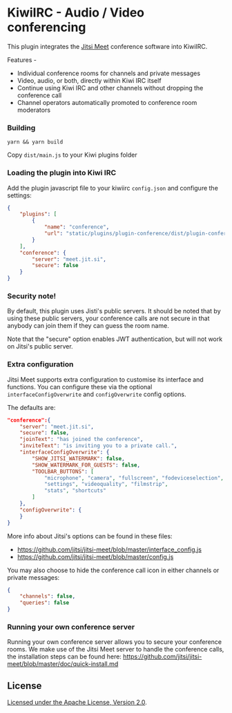 # KiwiIRC - Audio / Video conferencing

This plugin integrates the [Jitsi Meet](https://jitsi.org/jitsi-meet/) conference software into KiwiIRC. 

Features -
* Individual conference rooms for channels and private messages
* Video, audio, or both, directly within Kiwi IRC itself
* Continue using Kiwi IRC and other channels without dropping the conference call
* Channel operators automatically promoted to conference room moderators

### Building
~~~shell
yarn && yarn build
~~~

Copy `dist/main.js` to your Kiwi plugins folder

### Loading the plugin into Kiwi IRC
Add the plugin javascript file to your kiwiirc `config.json` and configure the settings:

```json
{
    "plugins": [
        {
            "name": "conference",
            "url": "static/plugins/plugin-conference/dist/plugin-conference.min.js"
        }
    ],
    "conference": {
        "server": "meet.jit.si",
        "secure": false
    }
}
```

### Security note!
By default, this plugin uses Jisti's public servers. It should be noted that by using these public servers, your conference calls are not secure in that anybody can join them if they can guess the room name.

Note that the "secure" option enables JWT authentication, but will not work on Jitsi's public server.

### Extra configuration
Jitsi Meet supports extra configuration to customise its interface and functions. You can configure these via the optional `interfaceConfigOverwrite` and `configOverwrite` config options.

The defaults are:
~~~json
"conference":{ 
    "server": "meet.jit.si",
    "secure": false,
    "joinText": "has joined the conference",
    "inviteText": "is inviting you to a private call.",
    "interfaceConfigOverwrite": {
        "SHOW_JITSI_WATERMARK": false,
        "SHOW_WATERMARK_FOR_GUESTS": false,
        "TOOLBAR_BUTTONS": [
            "microphone", "camera", "fullscreen", "fodeviceselection", "hangup",
            "settings", "videoquality", "filmstrip",
            "stats", "shortcuts"
        ]
    },
    "configOverwrite": {
    }
}
~~~
  
More info about Jitsi's options can be found in these files:
* https://github.com/jitsi/jitsi-meet/blob/master/interface_config.js
* https://github.com/jitsi/jitsi-meet/blob/master/config.js

You may also choose to hide the conference call icon in either channels or private messages:
```json
{
    "channels": false,
    "queries": false
}
```
### Running your own conference server
Running your own conference server allows you to secure your conference rooms. We make use of the Jitsi Meet server to handle the conference calls, the installation steps can be found here: https://github.com/jitsi/jitsi-meet/blob/master/doc/quick-install.md

## License

[ Licensed under the Apache License, Version 2.0](LICENSE).
